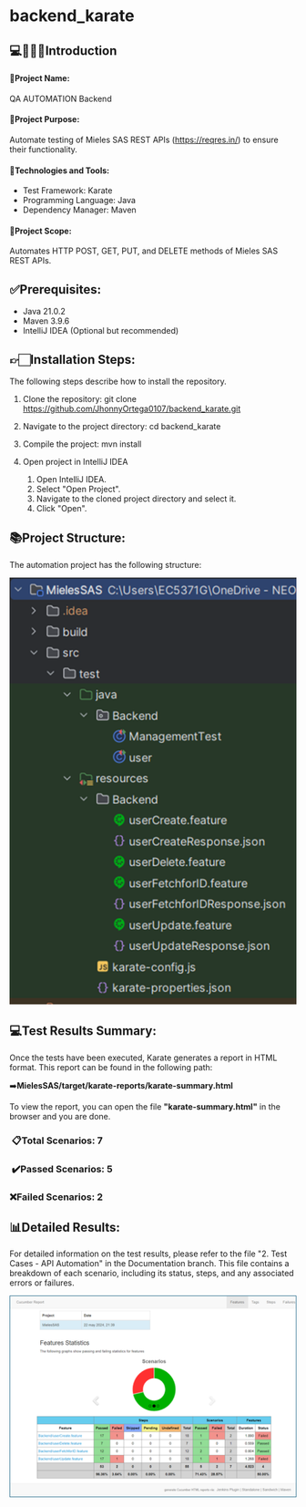 # backend_karate


## ​​💻​👨🏻‍💻​ **Introduction**



#### ​​​🧾​**Project Name:** 
QA AUTOMATION Backend

#### ​​​📑​**Project Purpose:** 

Automate testing of Mieles SAS REST APIs (https://reqres.in/) to ensure their functionality.

#### ​​​​🧰​**Technologies and Tools:**

* Test Framework: Karate
* Programming Language: Java
* Dependency Manager: Maven

#### 📒​**Project Scope:** 

Automates HTTP POST, GET, PUT, and DELETE methods of Mieles SAS REST APIs.


## ✅​**Prerequisites:**

* Java 21.0.2
* Maven 3.9.6
* IntelliJ IDEA (Optional but recommended)


## 👉🏻​**Installation Steps:**

The following steps describe how to install the repository.

1. Clone the repository: git clone https://github.com/JhonnyOrtega0107/backend_karate.git
2. Navigate to the project directory: cd backend_karate
3. Compile the project: mvn install
4. Open project in IntelliJ IDEA

   1. Open IntelliJ IDEA. 
   2. Select "Open Project". 
   3. Navigate to the cloned project directory and select it. 
   4. Click "Open".

## ​📚​**Project Structure:** 

The automation project has the following structure:

![img_4.png](img_4.png)

## ​​💻​**Test Results Summary:**

Once the tests have been executed, Karate generates a report in HTML format. This report can be found in the following path:

➡️​ **MielesSAS/target/karate-reports/karate-summary.html**

To view the report, you can open the file **"karate-summary.html"** in the browser and you are done.

### ​​   📋​**Total Scenarios:** 7
   
###    ​​   ✔️​**Passed Scenarios:** 5
   
###      ❌**Failed Scenarios:** 2

## ​​​📊​**Detailed Results:**

For detailed information on the test results, please refer to the file "2. Test Cases - API Automation" in the Documentation branch. This file contains a breakdown of each scenario, including its status, steps, and any associated errors or failures.

![img_5.png](img_5.png)

